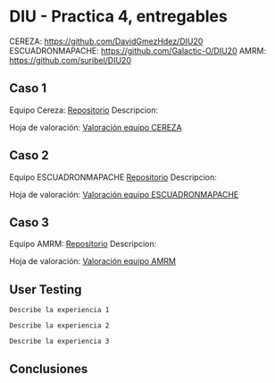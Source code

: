 # DIU - Practica 4, entregables

CEREZA: https://github.com/DavidGmezHdez/DIU20
ESCUADRONMAPACHE: https://github.com/Galactic-O/DIU20
AMRM: https://github.com/suribel/DIU20

## Caso 1
Equipo Cereza: [Repositorio](https://github.com/DavidGmezHdez/DIU20)
Descripcion:

Hoja de valoración: [Valoración equipo CEREZA]()

## Caso 2
Equipo ESCUADRONMAPACHE [Repositorio](https://github.com/Galactic-O/DIU20)
Descripcion:

Hoja de valoración: [Valoración equipo ESCUADRONMAPACHE]()


## Caso 3

Equipo AMRM: [Repositorio](https://github.com/suribel/DIU20)
Descripcion:

Hoja de valoración:  [Valoración equipo AMRM]()

## User Testing

	Describe la experiencia 1

	Describe la experiencia 2

	Describe la experiencia 3


## Conclusiones
